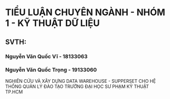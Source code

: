 # TIỂU LUẬN CHUYÊN NGÀNH - NHÓM 1 - KỸ THUẬT DỮ LIỆU 
## SVTH:
### Nguyễn Văn Quốc Vĩ - 18133063
### Nguyễn Văn Quốc Trọng - 19133060
NGHIÊN CỨU VÀ XÂY DỰNG DATA WAREHOUSE - SUPPERSET CHO HỆ THỐNG QUẢN LÝ ĐÀO TẠO TRƯỜNG ĐẠI HỌC SƯ PHẠM KỸ THUẬT TP.HCM

